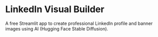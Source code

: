 # LinkedIn Visual Builder
A free Streamlit app to create professional LinkedIn profile and banner images using AI (Hugging Face Stable Diffusion).
